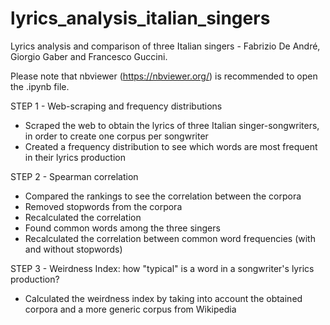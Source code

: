 # lyrics_analysis_italian_singers
Lyrics analysis and comparison of three Italian singers - Fabrizio De André, Giorgio Gaber and Francesco Guccini.

Please note that nbviewer (https://nbviewer.org/) is recommended to open the .ipynb file.

STEP 1 - Web-scraping and frequency distributions

- Scraped the web to obtain the lyrics of three Italian singer-songwriters, in order to create one corpus per songwriter
- Created a frequency distribution to see which words are most frequent in their lyrics production

STEP 2 - Spearman correlation

- Compared the rankings to see the correlation between the corpora
- Removed stopwords from the corpora
- Recalculated the correlation
- Found common words among the three singers
- Recalculated the correlation between common word frequencies (with and without stopwords)

STEP 3 - Weirdness Index: how "typical" is a word in a songwriter's lyrics production?

- Calculated the weirdness index by taking into account the obtained corpora and a more generic corpus from Wikipedia

